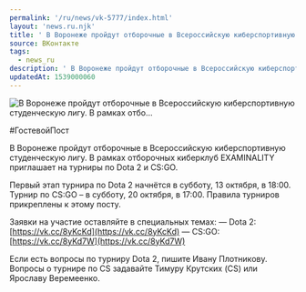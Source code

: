 ```yaml
---
permalink: '/ru/news/vk-5777/index.html'
layout: 'news.ru.njk'
title: ' В Воронеже пройдут отборочные в Всероссийскую киберспортивную студенческую лигу. В рамках отбо…'
source: ВКонтакте
tags:
  - news_ru
description: ' В Воронеже пройдут отборочные в Всероссийскую киберспортивную студенческую лигу. В рамках отбо…'
updatedAt: 1539000060
---
```

![ В Воронеже пройдут отборочные в Всероссийскую киберспортивную студенческую лигу. В рамках отбо…](https://sun9-72.userapi.com/impf/c830208/v830208179/1b6558/k-ebS5pHJys.jpg?size=1280x720&quality=96&sign=ef8598009d034db1105cc9aec6dce92f&c_uniq_tag=qun3SOSmWICGWeO0kvkAMega2ZSWjQe2U5pdycdSjMA&type=album)

#ГостевойПост

В Воронеже пройдут отборочные в Всероссийскую киберспортивную студенческую лигу. В рамках отборочных киберклуб EXAMINALITY приглашает на турниры по Dota 2 и CS:GO.

Первый этап турнира по Dota 2 начнётся в субботу, 13 октября, в 18:00. Турнир по CS:GO – в субботу, 20 октября, в 17:00. Правила турниров прикреплены к этому посту.

Заявки на участие оставляйте в специальных темах:
— Dota 2: [https://vk.cc/8yKcKd](https://vk.cc/8yKcKd)
— CS:GO: [https://vk.cc/8yKd7W](https://vk.cc/8yKd7W)

Если есть вопросы по турниру Dota 2, пишите Ивану Плотникову. Вопросы о турнире по CS задавайте Тимуру Крутских (CS) или Ярославу Веремеенко.
